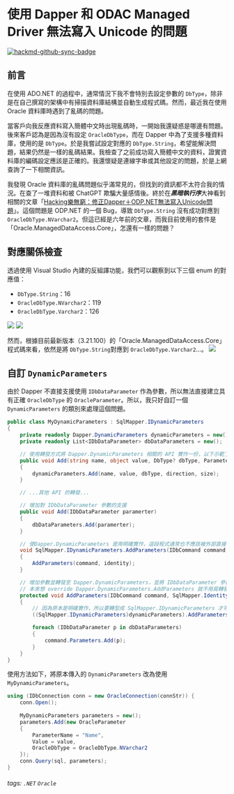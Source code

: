 # 使用 Dapper 和 ODAC Managed Driver 無法寫入 Unicode 的問題

[![hackmd-github-sync-badge](https://hackmd.io/AADHflk-QW-njCHfFmpsGg/badge)](https://hackmd.io/AADHflk-QW-njCHfFmpsGg)


## 前言
在使用 ADO.NET 的過程中，通常情況下我不會特別去設定參數的 `DbType`，除非是在自己撰寫的架構中有掃描資料庫結構並自動生成程式碼。然而，最近我在使用 Oracle 資料庫時遇到了亂碼的問題。

當客戶向我反應資料寫入簡體中文時出現亂碼時，一開始我還疑惑是哪邊有問題。後來客戶認為是因為沒有設定 `OracleDbType`，而在 Dapper 中為了支援多種資料庫，使用的是 `DbType`。於是我嘗試設定對應的 `DbType.String`，希望能解決問題，結果仍然是一樣的亂碼結果。我檢查了之前成功寫入簡體中文的資料，證實資料庫的編碼設定應該是正確的。我還懷疑是連線字串或其他設定的問題，於是上網查詢了一下相關資訊。

我發現 Oracle 資料庫的亂碼問題似乎滿常見的，但找到的資訊都不太符合我的情況。在查了一堆資料和被 ChatGPT 欺騙大量感情後。終於在***黑暗執行序***大神看到相關的文章「[Hacking樂無窮：修正Dapper＋ODP.NET無法寫入Unicode問題](https://blog.darkthread.net/blog/dapper-odpnet-unicode-issue/)」。這個問題是 ODP.NET 的一個 Bug，導致 `DbType.String` 沒有成功對應到 `OracleDbType.NVarchar2`。但這已經是六年前的文章，而我目前使用的套件是「Oracle.ManagedDataAccess.Core」，怎還有一樣的問題？

## 對應關係檢查
透過使用 Visual Studio 內建的反組譯功能，我們可以觀察到以下三個 enum 的對應值：
* `DbType.String`：16
* `OracleDbType.NVarchar2`：119
* `OracleDbType.Varchar2`：126
 
![](https://i.imgur.com/FCK6zqs.png) ![](https://i.imgur.com/mQKcWl6.png)

然而，根據目前最新版本（3.21.100）的「Oracle.ManagedDataAccess.Core」程式碼來看，依然是將 `DbType.String`對應到 `OracleDbType.Varchar2`...。
![](https://i.imgur.com/LZJJmII.png)

## 自訂 `DynamicParameters`
由於 Dapper 不直接支援使用 `IDbDataParameter` 作為參數，所以無法直接建立具有正確 `OracleDbType` 的 `OracleParameter`。所以，我只好自訂一個 `DynamicParameters` 的類別來處理這個問題。

```csharp
public class MyDynamicParameters : SqlMapper.IDynamicParameters
{
    private readonly Dapper.DynamicParameters dynamicParameters = new();
    private readonly List<IDbDataParameter> dbDataParameters = new();

    // 使用轉發方式將 Dapper.DynamicParameters 相關的 API 實作一份，以下示範了一個方法
    public void Add(string name, object value, DbType? dbType, ParameterDirection? direction, int? size)
    {
        dynamicParameters.Add(name, value, dbType, direction, size);
    }

    // ...其他 API 的轉發...

    // 增加對 IDbDataParameter 參數的支援
    public void Add(IDbDataParameter paramerter)
    {
        dbDataParameters.Add(paramerter);
    }

    // 使Dapper.DynamicParameters 是用明確實作，這段程式通常也不應該被外部直接呼叫
    void SqlMapper.IDynamicParameters.AddParameters(IDbCommand command, SqlMapper.Identity identity)
    {
        AddParameters(command, identity);
    }

    // 增加參數並轉發至 Dapper.DynamicParameters，並將 IDbDataParameter 參數加入到 IDbCommand 的參數集合中
    // 本來想 override Dapper.DynamicParameters.AddParameters 就不用寫轉發，結果不支援 override...
    protected void AddParameters(IDbCommand command, SqlMapper.Identity Identity)
    {
        // 因為原本是明確實作，所以要轉型成 SqlMapper.IDynamicParameters 才可呼叫 AddParameters
        ((SqlMapper.IDynamicParameters)dynamicParameters).AddParameters(command, Identity);

        foreach (IDbDataParameter p in dbDataParameters)
        {
            command.Parameters.Add(p);
        }
    }
}
```

使用方法如下，將原本傳入的 `DynamicParameters` 改為使用 `MyDynamicParameters`。
```csharp
using (IDbConnection conn = new OracleConnection(connStr)) {
    conn.Open();
    
    MyDynamicParameters parameters = new();
    parameters.Add(new OracleParameter
    {
        ParameterName = "Name",
        Value = value,
        OracleDbType = OracleDbType.NVarchar2
    });
    conn.Query(sql, parameters);
}
```
###### tags: `.NET` `Oracle`
